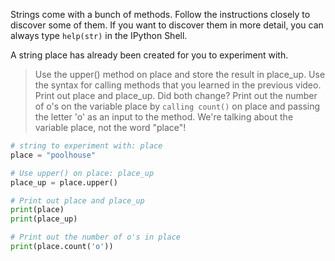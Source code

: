 Strings come with a bunch of methods. Follow the instructions closely to discover some of them. If you want to discover them in more detail, you can always type `help(str)` in the IPython Shell.

A string place has already been created for you to experiment with.

> Use the upper() method on place and store the result in place_up. Use the syntax for calling methods that you learned in the previous video.
Print out place and place_up. Did both change?
Print out the number of o's on the variable place by `calling count()` on place and passing the letter 'o' as an input to the method. We're talking about the variable place, not the word "place"!

```py
# string to experiment with: place
place = "poolhouse"

# Use upper() on place: place_up
place_up = place.upper()

# Print out place and place_up
print(place)
print(place_up)

# Print out the number of o's in place
print(place.count('o'))
```